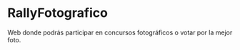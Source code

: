 # RallyFotografico
Web donde podrás participar en concursos fotográficos o votar por la mejor foto.
